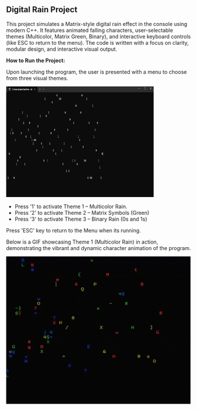 ## **Digital Rain Project**

This project simulates a Matrix-style digital rain effect in the console using modern C++. It features animated falling characters, user-selectable themes (Multicolor, Matrix Green, Binary), and interactive keyboard controls (like ESC to return to the menu). The code is written with a focus on clarity, modular design, and interactive visual output.

**How to Run the Project:**

Upon launching the program, the user is presented with a menu to choose from three visual themes.

<img src="https://github.com/dewanhasan/digital-rain-y4-cpp/blob/main/docs/assets/images/Log2b.png?raw=true" width="400" height="300">

- Press '1' to activate Theme 1 – Multicolor Rain.
- Press '2' to activate Theme 2 – Matrix Symbols (Green)
- Press '3' to activate Theme 3 – Binary Rain (0s and 1s)

Press 'ESC' key to return to the Menu when its running.


Below is a GIF showcasing Theme 1 (Multicolor Rain) in action, demonstrating the vibrant and dynamic character animation of the program.

<img src="https://github.com/dewanhasan/digital-rain-y4-cpp/blob/main/docs/assets/images/GIFDigitalRain.gif?raw=true" width="500" height="400" />

